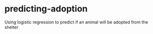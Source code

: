 # predicting-adoption
Using logistic regression to predict if an animal will be adopted from the shelter
